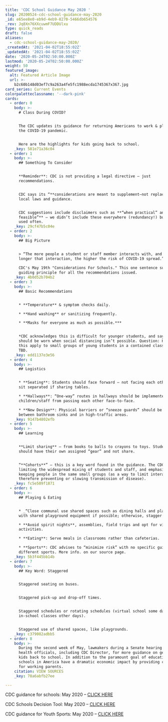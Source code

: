 ```yaml
---
title: 'CDC School Guidance May 2020 '
slug: 20200524-cdc-school-guidance-may-2020
_id: e65ee8e0-eb9d-4eb9-8270-5466db654576
_rev: Jq8Xn76XXcuwmF7UDDUlxu
type: quick_reads
draft: false
aliases:
  - cdc-school-guidance-may-2020/
_createdAt: '2021-04-02T18:55:02Z'
_updatedAt: '2021-04-02T18:55:02Z'
date: '2020-05-24T02:50:00.000Z'
lastmod: '2020-05-24T02:50:00.000Z'
weight: 50
featured_image:
  alt: Featured Article Image
  url: >-
    b2c60b148d03ef7c9a263a4fe5fc1988ecda1745367x367.jpg
card_series: Current Events
colorpaletteclassname: '--dark-pink'
cards:
  - order: 0
    body: >-
      # Class During COVID?


      The CDC updates its guidance for returning Americans to work & play during
      the COVID-19 pandemic.


      Here are the highlights for kids going back to school.
    _key: 581e71a36c04
  - order: 1
    body: >-
      ## Something To Consider


      **Reminder**: CDC is not providing a legal directive – just
      recommendations.


      CDC says its “**considerations are meant to supplement—not replace**”
      local laws and guidance.


      CDC suggestions include disclaimers such as **“when practical” and “if
      feasible”** – we didn’t include these everywhere (redundancy!) but they’re
      used often.
    _key: 29cf47b5c04e
  - order: 2
    body: >-
      ## Big Picture


      > “The more people a student or staff member interacts with, and the
      longer that interaction, the higher the risk of COVID-19 spread.”  
        
      CDC's May 19th "Considerations For Schools." This one sentence sums up a
      guiding principle for all the recommendations issued.
    _key: 4b0d52b704b2
  - order: 3
    body: >-
      ## Basic Recommendations


      * **Temperature** & symptom checks daily.

      * **Hand washing** or sanitizing frequently.

      * **Masks for everyone as much as possible.***


      *CDC acknowledges this is difficult for younger students, and says masks
      should be worn when social distancing isn’t possible. Question: How does
      this apply to small groups of young students in a contained classroom?
      TBD.
    _key: edd1137e3e56
  - order: 4
    body: >-
      ## Logistics


      * **Seating**: Students should face forward – not facing each other – and
      sit separated if sharing tables.

      * **Hallways**: “One-way” routes in hallways should be implemented to keep
      children/staff from passing each other face-to-face.

      * **New Design**: Physical barriers or “sneeze guards” should be installed
      between bathroom sinks and in high-traffic areas.
    _key: 9147b4802efb
  - order: 5
    body: >-
      ## Learning


      **Limit sharing** – from books to balls to crayons to toys. Students
      should have their own assigned “gear” and not share.


      “**Cohorts**” – this is a key word found in the guidance. The CDC suggests
      limiting the widespread mixing of students and staff, and emphasizes
      keeping people in the same small groups (as a way to limit interactions,
      therefore preventing or slowing transmission of disease).
    _key: fc5e509f1871
  - order: 6
    body: >-
      ## Playing & Eating


      * _“Close communal use shared spaces such as dining halls and playgrounds
      with shared playground equipment if possible; otherwise, stagger use.”_

      * **Avoid spirit nights**, assemblies, field trips and opt for virtual
      activities.

      * **Eating**: Serve meals in classrooms rather than cafeterias.

      * **Sports**: CDC advises to “minimize risk” with no specific guidance for
      different sports. More info. on our source page.
    _key: 5b3f445bb14b
  - order: 7
    body: >-
      ## Key Word: Staggered


      Staggered seating on buses.


      Staggered pick-up and drop-off times.


      Staggered schedules or rotating schedules (virtual school some days,
      in-school classes other days).


      Staggered use of shared spaces, like playgrounds.
    _key: c379082adbb5
  - order: 8
    body: >-
      During the second week of May, lawmakers during a Senate hearing asked
      health officials, including CDC Director, for more guidance on getting
      kids back to school. In addition to the paramount goal of education,
      schools in America have a dramatic economic impact by providing childcare
      for working parents.
    citation: VIEW SOURCES
    _key: 78a6abfb27ee

---
```

CDC guidance for schools: May 2020 – [CLICK HERE](https://www.cdc.gov/coronavirus/2019-ncov/community/schools-childcare/schools.html)

CDC Schools Decision Tool: May 2020 – [CLICK HERE](https://www.cdc.gov/coronavirus/2019-ncov/community/schools-childcare/Schools-Decision-Tree.pdf)

CDC guidance for Youth Sports: May 2020 – [CLICK HERE](https://www.cdc.gov/coronavirus/2019-ncov/community/schools-childcare/youth-sports.html)
